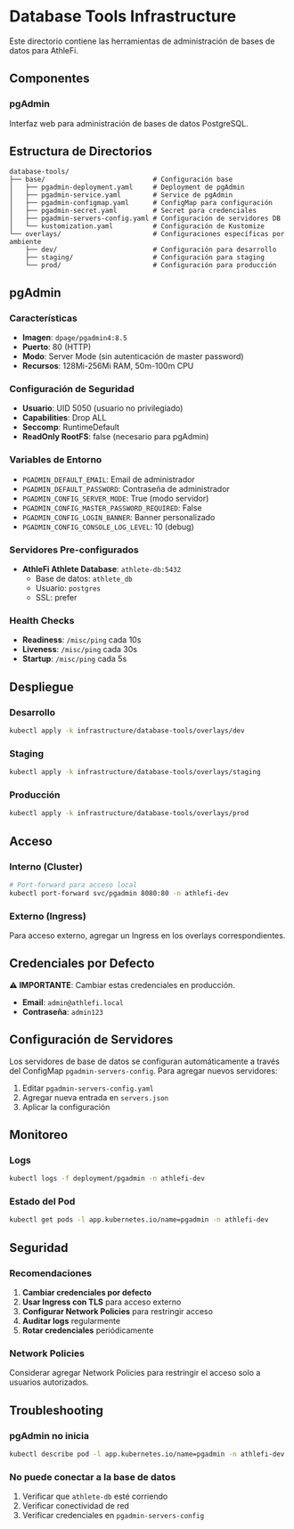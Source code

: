 # Database Tools Infrastructure

Este directorio contiene las herramientas de administración de bases de datos para AthleFi.

## Componentes

### pgAdmin
Interfaz web para administración de bases de datos PostgreSQL.

## Estructura de Directorios

```
database-tools/
├── base/                           # Configuración base
│   ├── pgadmin-deployment.yaml     # Deployment de pgAdmin
│   ├── pgadmin-service.yaml        # Service de pgAdmin
│   ├── pgadmin-configmap.yaml      # ConfigMap para configuración
│   ├── pgadmin-secret.yaml         # Secret para credenciales
│   ├── pgadmin-servers-config.yaml # Configuración de servidores DB
│   └── kustomization.yaml          # Configuración de Kustomize
└── overlays/                       # Configuraciones específicas por ambiente
    ├── dev/                        # Configuración para desarrollo
    ├── staging/                    # Configuración para staging
    └── prod/                       # Configuración para producción
```

## pgAdmin

### Características
- **Imagen**: `dpage/pgadmin4:8.5`
- **Puerto**: 80 (HTTP)
- **Modo**: Server Mode (sin autenticación de master password)
- **Recursos**: 128Mi-256Mi RAM, 50m-100m CPU

### Configuración de Seguridad
- **Usuario**: UID 5050 (usuario no privilegiado)
- **Capabilities**: Drop ALL
- **Seccomp**: RuntimeDefault
- **ReadOnly RootFS**: false (necesario para pgAdmin)

### Variables de Entorno
- `PGADMIN_DEFAULT_EMAIL`: Email de administrador
- `PGADMIN_DEFAULT_PASSWORD`: Contraseña de administrador
- `PGADMIN_CONFIG_SERVER_MODE`: True (modo servidor)
- `PGADMIN_CONFIG_MASTER_PASSWORD_REQUIRED`: False
- `PGADMIN_CONFIG_LOGIN_BANNER`: Banner personalizado
- `PGADMIN_CONFIG_CONSOLE_LOG_LEVEL`: 10 (debug)

### Servidores Pre-configurados
- **AthleFi Athlete Database**: `athlete-db:5432`
  - Base de datos: `athlete_db`
  - Usuario: `postgres`
  - SSL: prefer

### Health Checks
- **Readiness**: `/misc/ping` cada 10s
- **Liveness**: `/misc/ping` cada 30s
- **Startup**: `/misc/ping` cada 5s

## Despliegue

### Desarrollo
```bash
kubectl apply -k infrastructure/database-tools/overlays/dev
```

### Staging
```bash
kubectl apply -k infrastructure/database-tools/overlays/staging
```

### Producción
```bash
kubectl apply -k infrastructure/database-tools/overlays/prod
```

## Acceso

### Interno (Cluster)
```bash
# Port-forward para acceso local
kubectl port-forward svc/pgadmin 8080:80 -n athlefi-dev
```

### Externo (Ingress)
Para acceso externo, agregar un Ingress en los overlays correspondientes.

## Credenciales por Defecto

**⚠️ IMPORTANTE**: Cambiar estas credenciales en producción.

- **Email**: `admin@athlefi.local`
- **Contraseña**: `admin123`

## Configuración de Servidores

Los servidores de base de datos se configuran automáticamente a través del ConfigMap `pgadmin-servers-config`. Para agregar nuevos servidores:

1. Editar `pgadmin-servers-config.yaml`
2. Agregar nueva entrada en `servers.json`
3. Aplicar la configuración

## Monitoreo

### Logs
```bash
kubectl logs -f deployment/pgadmin -n athlefi-dev
```

### Estado del Pod
```bash
kubectl get pods -l app.kubernetes.io/name=pgadmin -n athlefi-dev
```

## Seguridad

### Recomendaciones
1. **Cambiar credenciales por defecto**
2. **Usar Ingress con TLS** para acceso externo
3. **Configurar Network Policies** para restringir acceso
4. **Auditar logs** regularmente
5. **Rotar credenciales** periódicamente

### Network Policies
Considerar agregar Network Policies para restringir el acceso solo a usuarios autorizados.

## Troubleshooting

### pgAdmin no inicia
```bash
kubectl describe pod -l app.kubernetes.io/name=pgadmin -n athlefi-dev
```

### No puede conectar a la base de datos
1. Verificar que `athlete-db` esté corriendo
2. Verificar conectividad de red
3. Verificar credenciales en `pgadmin-servers-config` 